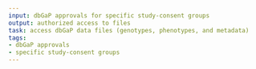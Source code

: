 ```yaml
---
input: dbGaP approvals for specific study-consent groups
output: authorized access to files
task: access dbGaP data files (genotypes, phenotypes, and metadata)
tags:
- dbGaP approvals
- specific study-consent groups
---
```

